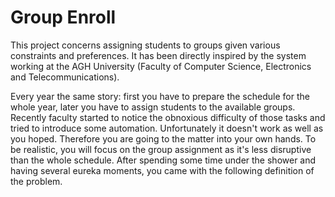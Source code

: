 # Group Enroll

This project concerns assigning students to groups given various constraints and preferences.
It has been directly inspired by the system working at the AGH University (Faculty of Computer Science, Electronics and Telecommunications).

Every year the same story: first you have to prepare the schedule for the whole year, later you have to assign students to the available groups. Recently faculty started to notice the obnoxious difficulty of those tasks and tried to introduce some automation. Unfortunately it doesn't work as well as you hoped. Therefore you are going to the matter into your own hands. To be realistic, you will focus on the group assignment as it's less disruptive than the whole schedule. After spending some time under the shower and having several eureka moments, you came with the following definition of the problem.
